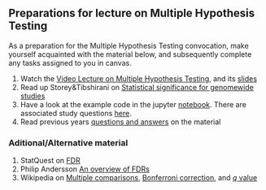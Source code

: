 ## Preparations for lecture on Multiple Hypothesis Testing

As a preparation for the Multiple Hypothesis Testing convocation, make yourself acquainted with the material below, and subsequently complete any tasks assigned to you in canvas.

1. Watch the [Video Lecture on Multiple Hypothesis Testing](https://youtu.be/pD2PrY79V0U), and its [slides](slides/MultipleHypothesisTesting.pdf)
2. Read up Storey&Tibshirani on [Statistical significance for genomewide studies](https://www.pnas.org/content/100/16/9440)
4. Have a look at the example code in the jupyter [notebook](../nb/multiplehypo/). There are associated study questions [here](../nb/multiplehypo/questions.md).
5. Read previous years [questions and answers](../qa/multiplehypothesistesting) on the material  

### Aditional/Alternative material

1. StatQuest on [FDR](https://youtu.be/K8LQSvtjcEo)
2. Philip Andersson [An overview of FDRs](https://www.youtube.com/watch?v=3PVkfQRUGI4)
3. Wikipedia on [Multiple comparisons](https://en.wikipedia.org/wiki/Multiple_comparisons_problem), [Bonferroni correction](https://en.wikipedia.org/wiki/Bonferroni_correction), and [*q* value](https://en.wikipedia.org/wiki/Q-value_(statistics))
